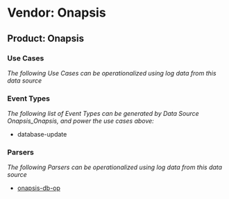 Vendor: Onapsis
===============
Product: Onapsis
----------------

### Use Cases

_The following Use Cases can be operationalized using log data from this data source_



### Event Types

_The following list of Event Types can be generated by Data Source Onapsis_Onapsis, and power the use cases above:_

- database-update


### Parsers

_The following Parsers can be operationalized using log data from this data source_

* [onapsis-db-op](../Parsers/parserContent_onapsis-db-op.md)

